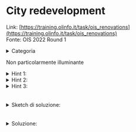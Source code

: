 # City redevelopment
Link: [https://training.olinfo.it/task/ois_renovations](https://training.olinfo.it/task/ois_renovations)    
Fonte: OIS 2022 Round 1
<details>
  <summary>Categoria</summary>

  math, ds
</details>
       
Non particolarmente illuminante
<details>
  <summary>Hint 1:</summary>

  Ignora K e trova una formula per calcolare le query
</details>
<details>
  <summary>Hint 2:</summary>

  Come tratto gli elementi < K?
</details>
<details>
  <summary>Hint 3:</summary>

  Usa un segment, precacola il fattoriale e usa gli inversi per calcolare la formula in logN
</details>
<br></br> 

<details>
  <summary>Sketch di soluzione:</summary>

  Innanizittutto per ogni i V[i] = max(V[i], K), perché ogni volta che faccio una query sono costretto ad aumentarlo fino a K.   
  Poi costruisco un segment tree con somma sull'intervallo.   
  Per rispondere alle query basta fare stars and bars, in particolare con s - somma(l, r) caramelle e r-l+1 bambini.   
  Precalcolo il fattoriale e uso gli inversi per concludere.  
</details>
<br></br>

<details>
  <summary>Soluzione:</summary>

  ```cpp
  #include <bits/stdc++.h>
  #define ll long long
  using namespace std;

  template<typename T>
  struct segtree{
    T n;
    vector<T> t;
    function<T(T, T)> f;
    segtree(vector<T> v, function<T(T, T)> f): f(f){
      n = 1;
      while(n<v.size()) n *= 2;
      t.resize(2*n, 0);
      for(int i = 0; i<v.size(); i++) t[i+n] = v[i];
      for(int i = n-1; i>0; i--) t[i] = f(t[i*2], t[i*2+1]);
    }
    void upd(int x, T k){
      x += n;
      t[x] = k;
      for(x/=2; x>=1; x/=2){
        t[x] = f(t[x*2], t[x*2+1]);
      }
    }
    T query(int l, int r){
      l +=n; r +=n;
      T s= 0;
      for(; l<=r; l/=2, r/=2){
        if(l%2) s = f(t[l++], s);
        if(!(r%2)) s = f(s, t[r--]);
      }
      return s;
    }
  };

  const ll md = 1e9+7;
  vector<ll> fact;

  ll fastexp(ll a, ll b){
    if(b==0) return 1;
    ll c = fastexp(a, b/2);
    if(b%2) return (((c*c)%md)*a)%md;
    return (c*c)%md;
  }

  ll binomiale(ll n, ll k){
    ll ans = fact[n];
    ans *= fastexp(fact[k], md-2);
    ans %= md;
    ans *= fastexp(fact[n-k], md-2);
    ans %= md;
    return ans;
  }

  int main(){
    ll n, q, k; cin >> n >> q >> k;
    vector<ll> vec(n);
    for(int i = 0; i<n; i++){
      cin >> vec[i];
      vec[i] = max(k, vec[i]);
    }
    segtree t = segtree<ll>(vec, [](int a, int b){return a + b;});

    fact.resize(3e6);
    fact[0]=1;
    for(int i = 1; i<3e6; i++) fact[i] = (fact[i-1]*i)%md;

    while(q--){
      int type; cin >> type;
      if(type==1){
        ll a, b; cin >> a >> b;
        a--;
        t.upd(a, max(k, b));
      }
      else{
        ll l, r, s; cin >> l >> r >> s;
        l--; r--;
        ll sum = t.query(l, r);
        if(sum > s) cout << "0\n";
        else{
            cout << binomiale(s-sum + r-l, r-l) << '\n';
        }
      }
    }
    return 0;
  }


  ``` 
</details>
